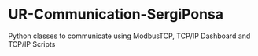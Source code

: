 # UR-Communication-SergiPonsa
Python classes to communicate using ModbusTCP, TCP/IP Dashboard and TCP/IP Scripts
